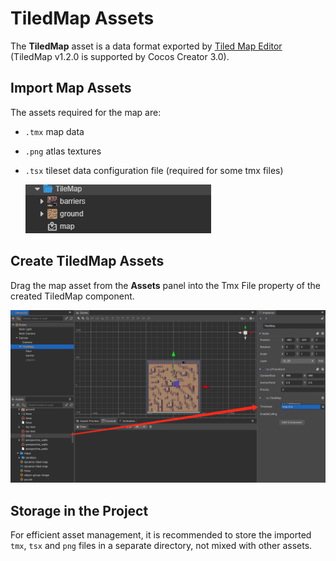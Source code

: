# TiledMap Assets

The **TiledMap** asset is a data format exported by [Tiled Map Editor](https://www.mapeditor.org/) (TiledMap v1.2.0 is supported by Cocos Creator 3.0).

## Import Map Assets

The assets required for the map are:

- `.tmx` map data
- `.png` atlas textures
- `.tsx` tileset data configuration file (required for some tmx files)

    ![tiledmap](tiledmap/import.png)

## Create TiledMap Assets

Drag the map asset from the **Assets** panel into the Tmx File property of the created TiledMap component.

![tiledmap](tiledmap/set_asset.png)

## Storage in the Project

For efficient asset management, it is recommended to store the imported `tmx`, `tsx` and `png` files in a separate directory, not mixed with other assets.
